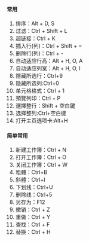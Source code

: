 #### **常用**
1. 排序：Alt + D, S
2. 过滤：Ctrl + Shift + L
3. 超链接：Ctrl + K
4. 插入行(列)：Ctrl + Shift + =
5. 删除行(列)：Ctrl + -
6. 自动适应行高：Alt + H, O, A
7. 自动适应列宽：Alt + H, O, I
8. 隱藏所选行：Ctrl+9
9. 隐藏所选列:Ctrl+0
10. 单元格格式：Ctrl + 1
11. 預覽列印：Ctrl + P
12. 選擇整行：Shift + 空白鍵
13. 选择整列:Ctrl+空白键
14. 打开主页选项卡:Alt+H


#### **简单常用**
1. 新建工作簿：Ctrl + N
2. 打开工作簿：Ctrl + O
3. 关闭工作簿：Ctrl + W
4. 粗體：Ctrl+B
5. 斜體：Ctrl+I
6. 下划线：Ctrl+U
7. 删除线：Ctrl+5
8. 另存为：F12
9. 撤销：Ctrl + Z
10. 重做：Ctrl + Y
11. 查找：Ctrl + F
12. 替换：Ctrl + H